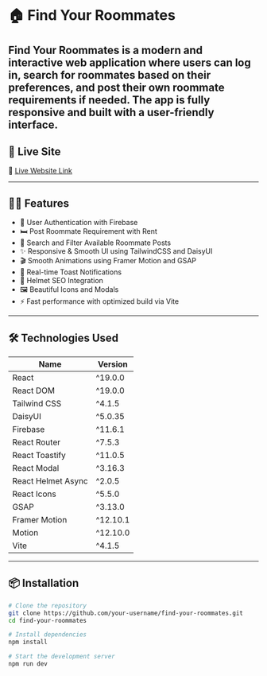 
# 🏠 Find Your Roommates

**Find Your Roommates** is a modern and interactive web application where users can log in, search for roommates based on their preferences, and post their own roommate requirements if needed. The app is fully responsive and built with a user-friendly interface.
---

## 🚀 Live Site

🔗 [Live Website Link](https://your-live-site-link.com)

---

## 🧑‍💻 Features

- 🔐 User Authentication with Firebase
- 🛏️ Post Roommate Requirement with Rent
- 🔎 Search and Filter Available Roommate Posts
- ✨ Responsive & Smooth UI using TailwindCSS and DaisyUI
- 🎬 Smooth Animations using Framer Motion and GSAP
- 🍞 Real-time Toast Notifications
- 🧠 Helmet SEO Integration
- 🖼️ Beautiful Icons and Modals
- ⚡ Fast performance with optimized build via Vite

---

## 🛠️ Technologies Used

| Name               | Version    |
|--------------------|------------|
| React              | ^19.0.0    |
| React DOM          | ^19.0.0    |
| Tailwind CSS       | ^4.1.5     |
| DaisyUI            | ^5.0.35    |
| Firebase           | ^11.6.1    |
| React Router       | ^7.5.3     |
| React Toastify     | ^11.0.5    |
| React Modal        | ^3.16.3    |
| React Helmet Async | ^2.0.5     |
| React Icons        | ^5.5.0     |
| GSAP               | ^3.13.0    |
| Framer Motion      | ^12.10.1   |
| Motion             | ^12.10.0   |
| Vite               | ^4.1.5     |

---

## 📦 Installation

```bash
# Clone the repository
git clone https://github.com/your-username/find-your-roommates.git
cd find-your-roommates

# Install dependencies
npm install

# Start the development server
npm run dev
